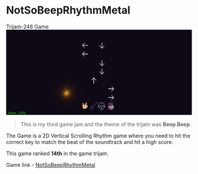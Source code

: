 # NotSoBeepRhythmMetal
Trijam-246 Game
![GamePlay](https://github.com/SSJAbatron/NotSoBeepRhythmMetal/blob/main/gameplay.png)
> This is my third game jam and the theme of the trijam was __Beep Beep__.

The Game is a 2D Vertical Scrolling Rhythm game where you need to hit the correct key to match the beat of the soundtrack and hit a high score.

This game ranked __14th__ in the game trijam.

Game link - [NotSoBeepRhythmMetal](https://ssjabatron.itch.io/not-so-beep-rhythm-metal-game)

